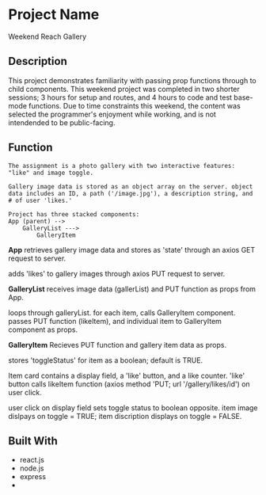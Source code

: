 # Project Name

Weekend Reach Gallery

## Description

This project demonstrates familiarity with passing prop functions through to child components. This weekend project was completed in two shorter sessions; 3 hours for setup and routes, and 4 hours to code and test base-mode functions. Due to time constraints this weekend, the content was selected the programmer's enjoyment while working, and is not intendended to be public-facing.

## Function

    The assignment is a photo gallery with two interactive features: "like" and image toggle. 

    Gallery image data is stored as an object array on the server. object data includes an ID, a path ('/image.jpg'), a description string, and # of user 'likes.'

    Project has three stacked components:
    App (parent) -->
        GalleryList --->
            GalleryItem

**App** retrieves gallery image data and stores as 'state' through an axios GET request to server.

adds 'likes' to gallery images through axios PUT request to server. 

**GalleryList** receives image data  (gallerList) and PUT function as props from App.

loops through galleryList. for each item, calls GalleryItem component. passes PUT function (likeItem), and individual item to GalleryItem component as props.

**GalleryItem** Recieves PUT function and gallery item data as props.

stores 'toggleStatus' for item as a boolean; default is TRUE.

Item card contains a display field, a 'like' button, and a like counter. 'like' button calls likeItem function (axios method 'PUT; url '/gallery/likes/id') on user click.

user click on display field sets toggle status to boolean opposite. item image dislpays on toggle = TRUE; item discription displays on toggle = FALSE.

## Built With

- react.js
- node.js
- express
- 